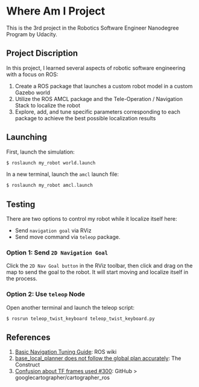 # Where Am I Project  
This is the 3rd project in the Robotics Software Engineer Nanodegree Program by Udacity.  

## Project Discription  
In this project, I learned several aspects of robotic software engineering with a focus on ROS:  
1. Create a ROS package that launches a custom robot model in a custom Gazebo world  
2. Utilize the ROS AMCL package and the Tele-Operation / Navigation Stack to localize the robot
3. Explore, add, and tune specific parameters corresponding to each package to achieve the best possible localization results  

## Launching   
First, launch the simulation:  
```sh  
$ roslaunch my_robot world.launch
```  

In a new terminal, launch the `amcl` launch file:  
```sh  
$ roslaunch my_robot amcl.launch
```  

## Testing  
There are two options to control my robot while it localize itself here:
  - Send `navigation goal` via RViz
  - Send move command via `teleop` package.  
  
### Option 1: Send `2D Navigation Goal` 
Click the `2D Nav Goal button` in the RViz toolbar, then click and drag on the map to send the goal to the robot. It will start moving and localize itself in the process.  

### Option 2: Use `teleop` Node 
Open another terminal and launch the teleop script:  
```sh
$ rosrun teleop_twist_keyboard teleop_twist_keyboard.py
```  

## References  
1. [Basic Navigation Tuning Guide](http://wiki.ros.org/navigation/Tutorials/Navigation%20Tuning%20Guide): ROS wiki  
2. [base_local_planner does not follow the global plan accurately](https://answers.ros.org/question/209287/base_local_planner-does-not-follow-the-global-plan-accurately/): The Construct  
3. [Confusion about TF frames used #300](https://github.com/googlecartographer/cartographer_ros/issues/300): GitHub > googlecartographer/cartographer_ros
